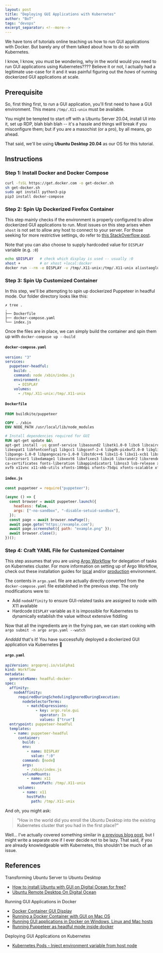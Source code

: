 ```yaml
---
layout: post
title: "Deploying GUI Applications with Kubernetes"
author: "BoT"
tags: "devops"
excerpt_separator: <!--more-->
---
```


We have tons of tutorials online teaching us how to run GUI applications with Docker. But barely any of them talked about how to do so with Kubernetes.

<!--more-->

I know, I know, you must be wondering, why in the world would you need to run GUI applications using Kubernetes???? Believe it or not, I actually had a legitimate use-case for it and it was painful figuring out the _hows_ of running dockerized GUI applications at scale.

## Prerequisite

So, first thing first, to run a GUI application, you'll first need to have a GUI environment. This means `/tmp/.X11-unix` must be available.

You might be tempted to start off with a Ubuntu Server 20.04, install UI into it, set up RDP, blah blah blah -- it's a hassle and things _will_ break if you misconfigure them; but if you are a masochist (or a pro), by all means, go ahead.

That said, we'll be using **Ubuntu Desktop 20.04** as our OS for this tutorial.

## Instructions

### Step 1: Install Docker and Docker Compose

```bash
curl -fsSL https://get.docker.com -o get-docker.sh
sh get-docker.sh
sudo apt install python3-pip
pip3 install docker-compose
```

### Step 2: Spin Up Dockerized Firefox Container

This step mainly checks if the environment is properly configured to allow dockerized GUI applications to run. Most issues on this step arises when `xhost` is not set to allow any host to connect to your server. For those seeking for more restrictive settings, do refer to [this StackOverflow post](https://stackoverflow.com/questions/28392949/running-chromium-inside-docker-gtk-cannot-open-display-0).

Note that you can also choose to supply hardcoded value for `DISPLAY` variable (e.g. `:0`)

```bash
echo $DISPLAY   # check which display is used -- usually :0
xhost +         # or xhost +local:docker
docker run --rm -e DISPLAY -v /tmp/.X11-unix:/tmp/.X11-unix aliustaoglu/firefox
```

### Step 3: Spin Up Customized Container

In this step, we'll be attempting to spin up dockerized Puppeteer in headful mode. Our folder directory looks like this:

```
✗ tree .
.
├── Dockerfile
├── docker-compose.yaml
└── index.js
```

Once the files are in place, we can simply build the container and spin them up with `docker-compose up --build`

#### `docker-compose.yaml`

```yaml
version: "3"
services:
  puppeteer-headful:
    build: .
    command: node /xbin/index.js
    environment:
      - DISPLAY
    volumes:
      - /tmp/.X11-unix:/tmp/.X11-unix
```

#### `Dockerfile`

```Dockerfile
FROM buildkite/puppeteer

COPY . /xbin
ENV NODE_PATH /usr/local/lib/node_modules

# Install dependencies required for GUI
RUN apt-get update &&\
apt-get install -yq gconf-service libasound2 libatk1.0-0 libc6 libcairo2 libcups2 libdbus-1-3 \
libexpat1 libfontconfig1 libgcc1 libgconf-2-4 libgdk-pixbuf2.0-0 libglib2.0-0 libgtk-3-0 libnspr4 \
libpango-1.0-0 libpangocairo-1.0-0 libstdc++6 libx11-6 libx11-xcb1 libxcb1 libxcomposite1 \
libxcursor1 libxdamage1 libxext6 libxfixes3 libxi6 libxrandr2 libxrender1 libxss1 libxtst6 \
ca-certificates fonts-liberation libappindicator1 libnss3 lsb-release xdg-utils wget \
xvfb x11vnc x11-xkb-utils xfonts-100dpi xfonts-75dpi xfonts-scalable xfonts-cyrillic x11-apps
```

#### `index.js`

```javascript
const puppeteer = require("puppeteer");

(async () => {
  const browser = await puppeteer.launch({
    headless: false,
    args: ["-no-sandbox", "-disable-setuid-sandbox"],
  });
  const page = await browser.newPage();
  await page.goto("https://example.com");
  await page.screenshot({ path: "example.png" });
  await browser.close();
})();
```

### Step 4: Craft YAML File for Customized Container

This step assumes that you are using [Argo Workflow](https://argoproj.github.io/argo-workflows/) for delegation of tasks on Kubernetes cluster. For more information on setting up of Argo Workflow, check out these installation guides for [local](../2021-08-04/local-install-argo-workflow) and/or [production](../2021-10-17/prod-install-argo-workflow) environment.

The contents in `argo.yaml` file are actually directly converted from the `docker-compose.yaml` file established in the previous step. The only modifications were to:

- Add `nodeAffinity` to ensure GUI-related tasks are assigned to node with X11 available
- Hardcode `DISPLAY` variable as it is impossible for Kubernetes to dynamically establish the value without extensive fiddling

Now that all the ingredients are in the frying pan, we can start cooking with `argo submit -n argo argo.yaml --watch`

_Andddd_ that's it! You have successfully deployed a dockerized GUI application via Kubernetes 🎉

#### `argo.yaml`

```yaml
apiVersion: argoproj.io/v1alpha1
kind: Workflow
metadata:
  generateName: headful-docker-
spec:
  affinity:
    nodeAffinity:
      requiredDuringSchedulingIgnoredDuringExecution:
        nodeSelectorTerms:
          - matchExpressions:
              - key: argo.role.gui
                operator: In
                values: ["true"]
  entrypoint: puppeteer-headful
  templates:
    - name: puppeteer-headful
      container:
        build: .
        env:
          - name: DISPLAY
            value: ":0"
        command: [node]
        args:
          - /xbin/index.js
        volumeMounts:
          - name: x11
            mountPath: /tmp/.X11-unix
      volumes:
        - name: x11
          hostPath:
            path: /tmp/.X11-unix
```

And oh, you might ask:

> "How in the world did you enroll the Ubuntu Desktop into the existing Kubernetes cluster that you had in the first place?"

Well... I've actually covered something similar in [a previous blog post](../2021-09-10/prod-setup-kubernetes), but I might write a separate one if I ever decide not to be lazy. That said, if you are already knowledgeable with Kubernetes, this shouldn't be much of an issue.

## References

Transforming Ubuntu Server to Ubuntu Desktop

- [How to install Ubuntu with GUI on Digital Ocean for free?](https://systemweakness.com/how-to-install-ubuntu-with-gui-on-digital-ocean-for-free-12301f464a3)
- [Ubuntu Remote Desktop On Digital Ocean](https://jerrygamblin.com/2016/10/19/ubuntu-remote-desktop-on-digital-ocean/)

Running GUI Applications in Docker

- [Docker Container GUI Display](https://leimao.github.io/blog/Docker-Container-GUI-Display/)
- [Running a Docker Container with GUI on Mac OS](https://affolter.net/running-a-docker-container-with-gui-on-mac-os/)
- [Running GUI applications in Docker on Windows, Linux and Mac hosts](https://cuneyt.aliustaoglu.biz/en/running-gui-applications-in-docker-on-windows-linux-mac-hosts/)
- [Running Puppeteer as headful mode inside docker](https://sreejithmsblog.wordpress.com/2019/02/25/running-puppeteer-as-headful-mode-inside-docker/)

Deploying GUI Applications on Kubernetes

- [Kubernetes Pods - Inject environment variable from host node](https://stackoverflow.com/questions/60730229/kubernetes-pods-inject-environment-variable-from-host-node)
